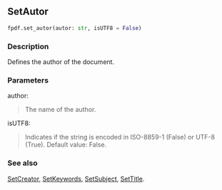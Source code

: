 ## SetAutor ##

```python
fpdf.set_autor(autor: str, isUTF8 = False)
```
### Description ###

Defines the author of the document.

### Parameters ###

author:
> The name of the author.

isUTF8:
> Indicates if the string is encoded in ISO-8859-1 (False) or UTF-8 (True).
> Default value: False.

### See also ###

[SetCreator](SetCreator.md), [SetKeywords](SetKeywords.md), [SetSubject](SetSubject.md), [SetTitle](SetTitle.md).
